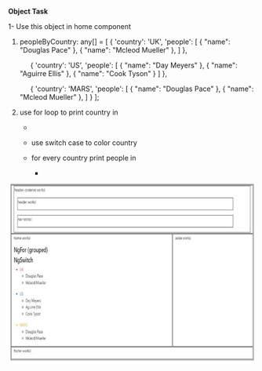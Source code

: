 ﻿**Object Task**

1-  Use this object in home component  

1. peopleByCountry: any[] = [ { 'country': 'UK', 'people': [ { "name": "Douglas Pace" }, { "name": "Mcleod Mueller" }, ] }, 

   `   `{ 'country': 'US', 'people': [ { "name": "Day Meyers" }, { "name": "Aguirre Ellis" }, { "name": "Cook Tyson" } ] }, 

   `   `{ 'country': 'MARS', 'people': [ { "name": "Douglas Pace" }, { "name": "Mcleod Mueller" }, ] } ]; 

2. use for loop to print country  in <ul> <li> 
2. use switch case to color country  
2. for every country print people in  <ul><li>   

![](Aspose.Words.6837378c-24d8-4f85-b875-e023d0eb7352.001.jpeg)
